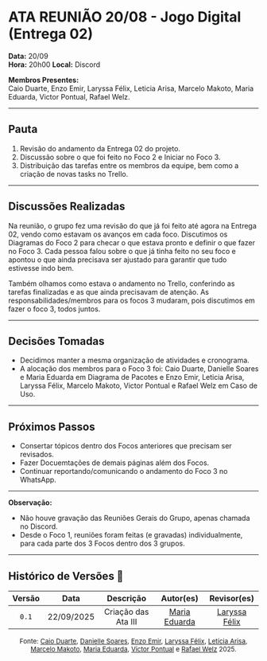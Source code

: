 # ATA REUNIÃO 20/08 - Jogo Digital (Entrega 02)


**Data:** 20/09  
**Hora:** 20h00 
**Local:** Discord

**Membros Presentes:**  
Caio Duarte, Enzo Emir, Laryssa Félix, Leticia Arisa, Marcelo Makoto, Maria Eduarda, Victor Pontual, Rafael Welz.

---

## **Pauta**

1. Revisão do andamento da Entrega 02 do projeto.  
2. Discussão sobre o que foi feito no Foco 2 e Iniciar no Foco 3.
3. Distribuição das tarefas entre os membros da equipe, bem como a criação de novas tasks no Trello.

---

## **Discussões Realizadas**

Na reunião, o grupo fez uma revisão do que já foi feito até agora na Entrega 02, vendo como estavam os avanços em cada foco. Discutimos os Diagramas do Foco 2 para checar o que estava pronto e definir o que fazer no Foco 3. Cada pessoa falou sobre o que já tinha feito no seu foco e apontou o que ainda precisava ser ajustado para garantir que tudo estivesse indo bem.

Também olhamos como estava o andamento no Trello, conferindo as tarefas finalizadas e as que ainda precisavam de atenção. As responsabilidades/membros para os focos 3 mudaram, pois discutimos em fazer o foco 3, todos juntos.

---

## **Decisões Tomadas**

- Decidimos manter a mesma organização de atividades e cronograma.
- A alocação dos membros para o Foco 3 foi: Caio Duarte, Danielle Soares e Maria Eduarda em Diagrama de Pacotes e Enzo Emir, Leticia Arisa, Laryssa Félix, Marcelo Makoto, Victor Pontual e Rafael Welz em Caso de Uso.

---

## **Próximos Passos**

- Consertar tópicos dentro dos Focos anteriores que precisam ser revisados.
- Fazer Docuemtações de demais páginas além dos Focos.
- Continuar reportando/comunicando o andamento do Foco 3 no WhatsApp.

---

**Observação:** 

- Não houve gravação das Reuniões Gerais do Grupo, apenas chamada no Discord.
- Desde o Foco 1, reuniões foram feitas (e gravadas) individualmente, para cada parte dos 3 Focos dentro dos 3 grupos.

---

## Histórico de Versões 📅

| Versão | Data | Descrição | Autor(es) | Revisor(es) |
| :--: | :--: | :--: | :--: | :--: |
| `0.1` | 22/09/2025 | Criação das Ata III | [Maria Eduarda](https://github.com/dudaa28) | [Laryssa Félix](https://github.com/felixlaryssa) |

<font size="2"><p style="text-align: center">Fonte: [Caio Duarte](https://github.com/caioduart3), [Danielle Soares](https://github.com/danielle-soaress), [Enzo Emir](https://github.com/EnzoEmir), [Laryssa Félix](https://github.com/felixlaryssa), [Letícia Arisa](https://github.com/Leticia-Arisa-K-Higa), [Marcelo Makoto](https://github.com/MM4k), [Maria Eduarda](https://github.com/dudaa28), [Victor Pontual](https://github.com/VictorPontual) e [Rafael Welz](https://github.com/RafaelSchadt) 2025.</p></font>